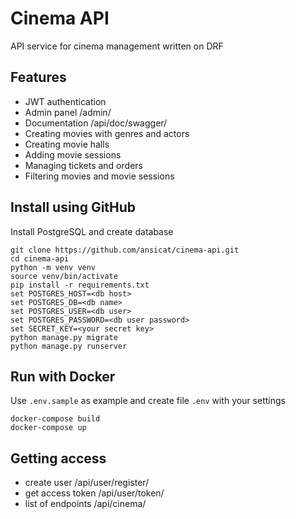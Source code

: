 # Cinema API
API service for cinema management written on DRF

## Features
- JWT authentication
- Admin panel /admin/
- Documentation /api/doc/swagger/
- Creating movies with genres and actors
- Creating movie halls
- Adding movie sessions
- Managing tickets and orders
- Filtering movies and movie sessions

## Install using GitHub
Install PostgreSQL and create database
```
git clone https://github.com/ansicat/cinema-api.git
cd cinema-api
python -m venv venv
source venv/bin/activate
pip install -r requirements.txt
set POSTGRES_HOST=<db host>
set POSTGRES_DB=<db name>
set POSTGRES_USER=<db user>
set POSTGRES_PASSWORD=<db user password>
set SECRET_KEY=<your secret key>
python manage.py migrate
python manage.py runserver
```

## Run with Docker
Use `.env.sample` as example and create file `.env` with your settings
```
docker-compose build
docker-compose up
```

## Getting access
- create user /api/user/register/
- get access token /api/user/token/
- list of endpoints /api/cinema/
